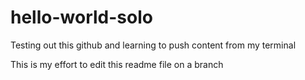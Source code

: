 # hello-world-solo
Testing out this github and learning to push content from my terminal

This is my effort to edit this readme file on a branch
